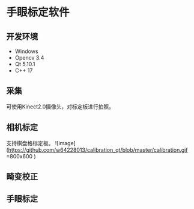 # 手眼标定软件

## 开发环境
+ Windows
+ Opencv 3.4
+ Qt 5.10.1
+ C++ 17


## 采集

可使用Kinect2.0摄像头，对标定板进行拍照。

## 相机标定

支持棋盘格标定板。
![image](https://github.com/w64228013/calibration_qt/blob/master/calibration.gif =800x600 )

## 畸变校正

## 手眼标定
